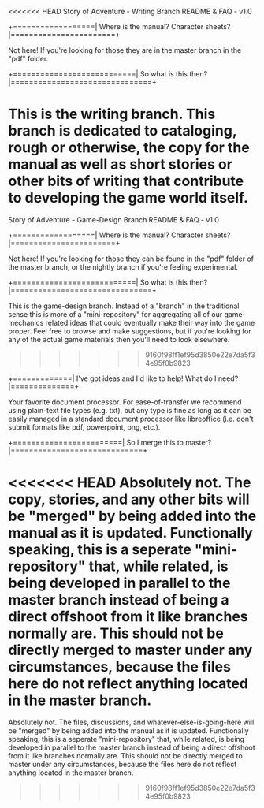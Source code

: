 <<<<<<< HEAD
Story of Adventure - Writing Branch README & FAQ - v1.0

+==================| Where is the manual? Character sheets? |=======================+

Not here! If you're looking for those they are in the master branch in the "pdf"
folder.

+===========================| So what is this then? |===============================+

This is the writing branch. This branch is dedicated to cataloging, rough or 
otherwise, the copy for the manual as well as short stories or other bits of writing
that contribute to developing the game world itself.
=======
Story of Adventure - Game-Design Branch README & FAQ - v1.0

+==================| Where is the manual? Character sheets? |=======================+

Not here! If you're looking for those they can be found in the "pdf" folder of the 
master branch, or the nightly branch if you're feeling experimental.

+===========================| So what is this then? |===============================+

This is the game-design branch. Instead of a "branch" in the traditional sense this is
more of a "mini-repository" for aggregating all of our game-mechanics related ideas 
that could eventually make their way into the game proper. Feel free to browse and
make suggestions, but if you're looking for any of the actual game materials then 
you'll need to look elsewhere.  
>>>>>>> 9160f98ff1ef95d3850e22e7da5f34e95f0b9823

+=============| I've got ideas and I'd like to help! What do I need? |==============+

Your favorite document processor. For ease-of-transfer we recommend using plain-text
file types (e.g. txt), but any type is fine as long as it can be easily managed in a
standard document processor like libreoffice (i.e. don't submit formats like pdf,
 powerpoint, png, etc.).

+========================| So I merge this to master? |=============================+

<<<<<<< HEAD
Absolutely not. The copy, stories, and any other bits will be "merged" by being added 
into the manual as it is updated.  Functionally speaking, this is a seperate 
"mini-repository" that, while related, is being developed in parallel to the master 
branch instead of being a direct offshoot from it like branches normally are. This 
should not be directly merged to master under any circumstances, because the files 
here do not reflect anything located in the master branch. 
=======
Absolutely not. The files, discussions, and whatever-else-is-going-here will be 
"merged" by being added into the manual as it is updated.  Functionally speaking, 
this is a seperate "mini-repository" that, while related, is being developed in 
parallel to the master branch instead of being a direct offshoot from it like 
branches normally are. This should not be directly merged to master under any 
circumstances, because the files here do not reflect anything located in the master 
branch. 
>>>>>>> 9160f98ff1ef95d3850e22e7da5f34e95f0b9823
